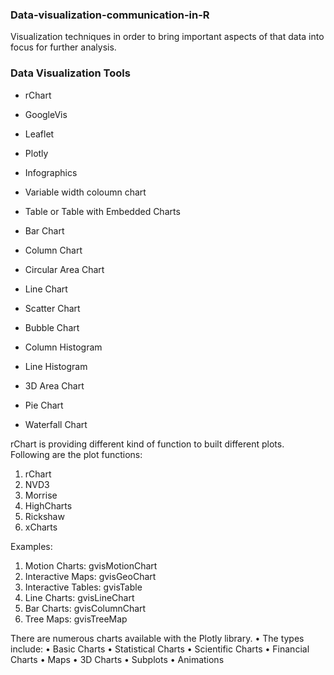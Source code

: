 ### Data-visualization-communication-in-R

 Visualization techniques in order to bring important aspects of that data into focus for further analysis.
 
 ### Data Visualization Tools
* rChart
* GoogleVis
* Leaflet
* Plotly
* Infographics


* Variable width coloumn chart
* Table or Table with Embedded Charts
* Bar Chart 
* Column Chart
* Circular Area Chart  
* Line Chart
* Scatter Chart
* Bubble Chart
* Column Histogram
* Line Histogram
* 3D Area Chart
* Pie Chart 
* Waterfall Chart 



rChart is providing different kind of function to built different plots. 
Following are the plot functions:
1. rChart
2. NVD3
3. Morrise
4. HighCharts
5. Rickshaw
6. xCharts



Examples:
1. Motion Charts: gvisMotionChart
2. Interactive Maps: gvisGeoChart
3. Interactive Tables: gvisTable
4. Line Charts: gvisLineChart
5. Bar Charts: gvisColumnChart
6. Tree Maps: gvisTreeMap



There are numerous charts available with the Plotly library.
• The types include:
• Basic Charts 
• Statistical Charts 
• Scientific Charts 
• Financial Charts 
• Maps 
• 3D Charts 
• Subplots
• Animations
